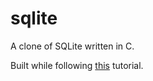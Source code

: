 # sqlite

A clone of SQLite written in C.

Built while following [this](https://cstack.github.io/db_tutorial/) tutorial.

